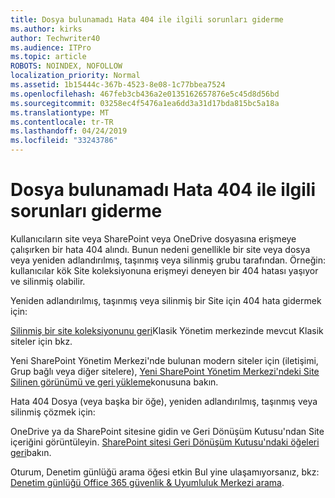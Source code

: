 ```yaml
---
title: Dosya bulunamadı Hata 404 ile ilgili sorunları giderme
ms.author: kirks
author: Techwriter40
ms.audience: ITPro
ms.topic: article
ROBOTS: NOINDEX, NOFOLLOW
localization_priority: Normal
ms.assetid: 1b15444c-367b-4523-8e08-1c77bbea7524
ms.openlocfilehash: 467feb3cb436a2e0135162657876e5c45d8d56bd
ms.sourcegitcommit: 03258ec4f5476a1ea6dd3a31d17bda815bc5a18a
ms.translationtype: MT
ms.contentlocale: tr-TR
ms.lasthandoff: 04/24/2019
ms.locfileid: "33243786"
---
```

# <a name="troubleshoot-error-404-file-not-found"></a>Dosya bulunamadı Hata 404 ile ilgili sorunları giderme

Kullanıcıların site veya SharePoint veya OneDrive dosyasına erişmeye çalışırken bir hata 404 alındı. Bunun nedeni genellikle bir site veya dosya veya yeniden adlandırılmış, taşınmış veya silinmiş grubu tarafından. Örneğin: kullanıcılar kök Site koleksiyonuna erişmeyi deneyen bir 404 hatası yaşıyor ve silinmiş olabilir.

Yeniden adlandırılmış, taşınmış veya silinmiş bir Site için 404 hata gidermek için:

[Silinmiş bir site koleksiyonunu geri](https://docs.microsoft.com/en-us/sharepoint/restore-deleted-site-collection)Klasik Yönetim merkezinde mevcut Klasik siteler için bkz.


Yeni SharePoint Yönetim Merkezi'nde bulunan modern siteler için (iletişimi, Grup bağlı veya diğer sitelere), [Yeni SharePoint Yönetim Merkezi'ndeki Site Silinen görünümü ve geri yükleme](https://docs.microsoft.com/en-us/sharepoint/restore-deleted-site-collection)konusuna bakın.

Hata 404 Dosya (veya başka bir öğe), yeniden adlandırılmış, taşınmış veya silinmiş çözmek için:

OneDrive ya da SharePoint sitesine gidin ve Geri Dönüşüm Kutusu'ndan Site içeriğini görüntüleyin. [SharePoint sitesi Geri Dönüşüm Kutusu'ndaki öğeleri geri](https://support.office.com/en-us/article/Restore-items-in-the-Recycle-Bin-of-a-SharePoint-site-6df466b6-55f2-4898-8d6e-c0dff851a0be#ID0EAADAAA=Online)bakın.

Oturum, Denetim günlüğü arama öğesi etkin Bul yine ulaşamıyorsanız, bkz: [Denetim günlüğü Office 365 güvenlik & Uyumluluk Merkezi arama](https://docs.microsoft.com/en-us/office365/securitycompliance/search-the-audit-log-in-security-and-compliance?redirectSourcePath=%252fclient%252fsearch-the-audit-log-in-the-office-365-security-compliance-center-0d4d0f35-390b-4518-800e-0c7ec95e946c).
